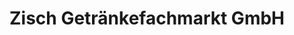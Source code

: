 ---
title: "Zisch Getränkefachmarkt GmbH"
url: /gemuenden-am-main/zisch-getraenkefachmarkt-gmbh/
shop: Getränke
---